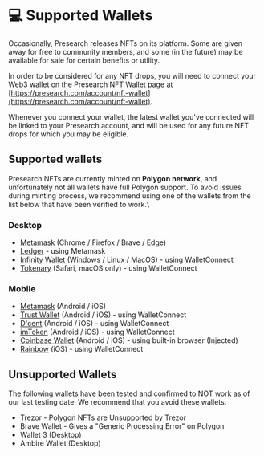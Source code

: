 # 💻 Supported Wallets

Occasionally, Presearch releases NFTs on its platform. Some are given away for free to community members, and some (in the future) may be available for sale for certain benefits or utility.

In order to be considered for any NFT drops, you will need to connect your Web3 wallet on the Presearch NFT Wallet page at [https://presearch.com/account/nft-wallet](https://presearch.com/account/nft-wallet).

Whenever you connect your wallet, the latest wallet you've connected will be linked to your Presearch account, and will be used for any future NFT drops for which you may be eligible.

## Supported wallets

Presearch NFTs are currently minted on **Polygon network**, and unfortunately not all wallets have full Polygon support. To avoid issues during minting process, we recommend using one of the wallets from the list below that have been verified to work.\


### Desktop

* [Metamask](https://metamask.io/) (Chrome / Firefox / Brave / Edge)
* [Ledger](https://www.ledger.com/) - using Metamask
* [Infinity Wallet ](https://infinitywallet.io/)(Windows / Linux / MacOS) - using WalletConnect
* [Tokenary](https://tokenary.io/) (Safari, macOS only) - using WalletConnect

### Mobile

* [Metamask](https://metamask.io/) (Android / iOS)
* [Trust Wallet](https://trustwallet.com/) (Android / iOS) - using WalletConnect
* [D'cent](https://dcentwallet.com/) (Android / iOS) - using WalletConnect
* [imToken](https://token.im/) (Android / iOS) - using WalletConnect
* [Coinbase Wallet](https://www.coinbase.com/wallet) (Android / iOS) - using built-in browser (Injected)
* [Rainbow](https://rainbow.me/) (iOS) - using WalletConnect

## Unsupported Wallets

The following wallets have been tested and confirmed to NOT work as of our last testing date. We recommend that you avoid these wallets.

* Trezor - Polygon NFTs are Unsupported by Trezor&#x20;
* Brave Wallet - Gives a "Generic Processing Error" on Polygon
* Wallet 3 (Desktop)&#x20;
* Ambire Wallet (Desktop)
